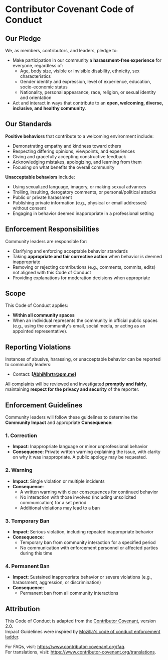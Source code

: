 # Contributor Covenant Code of Conduct

## Our Pledge

We, as members, contributors, and leaders, pledge to:

- Make participation in our community a **harassment-free experience** for everyone, regardless of:
    - Age, body size, visible or invisible disability, ethnicity, sex characteristics
    - Gender identity and expression, level of experience, education, socio-economic status
    - Nationality, personal appearance, race, religion, or sexual identity and orientation
- Act and interact in ways that contribute to an **open, welcoming, diverse, inclusive, and healthy community**.

## Our Standards

**Positive behaviors** that contribute to a welcoming environment include:

- Demonstrating empathy and kindness toward others
- Respecting differing opinions, viewpoints, and experiences
- Giving and gracefully accepting constructive feedback
- Acknowledging mistakes, apologizing, and learning from them
- Focusing on what benefits the overall community

**Unacceptable behaviors** include:

- Using sexualized language, imagery, or making sexual advances
- Trolling, insulting, derogatory comments, or personal/political attacks
- Public or private harassment
- Publishing private information (e.g., physical or email addresses) without consent
- Engaging in behavior deemed inappropriate in a professional setting

## Enforcement Responsibilities

Community leaders are responsible for:

- Clarifying and enforcing acceptable behavior standards
- Taking **appropriate and fair corrective action** when behavior is deemed inappropriate
- Removing or rejecting contributions (e.g., comments, commits, edits) not aligned with this Code of Conduct
- Providing explanations for moderation decisions when appropriate

## Scope

This Code of Conduct applies:

- **Within all community spaces**
- When an individual represents the community in official public spaces (e.g., using the community's email, social
  media, or acting as an appointed representative).

## Reporting Violations

Instances of abusive, harassing, or unacceptable behavior can be reported to community leaders:

- Contact: **[AbhiMhrtr@pm.me]**

All complaints will be reviewed and investigated **promptly and fairly**, maintaining **respect for the privacy and
security** of the reporter.

## Enforcement Guidelines

Community leaders will follow these guidelines to determine the **Community Impact** and appropriate **Consequence**:

### 1. Correction

- **Impact**: Inappropriate language or minor unprofessional behavior
- **Consequence**: Private written warning explaining the issue, with clarity on why it was inappropriate. A public
  apology may be requested.

### 2. Warning

- **Impact**: Single violation or multiple incidents
- **Consequence**:
    - A written warning with clear consequences for continued behavior
    - No interaction with those involved (including unsolicited communication) for a set period
    - Additional violations may lead to a ban

### 3. Temporary Ban

- **Impact**: Serious violation, including repeated inappropriate behavior
- **Consequence**:
    - Temporary ban from community interaction for a specified period
    - No communication with enforcement personnel or affected parties during this time

### 4. Permanent Ban

- **Impact**: Sustained inappropriate behavior or severe violations (e.g., harassment, aggression, or discrimination)
- **Consequence**:
    - Permanent ban from all community interactions

## Attribution

This Code of Conduct is adapted from the [Contributor Covenant](https://www.contributor-covenant.org), version 2.0.  
Impact Guidelines were inspired by [Mozilla's code of conduct enforcement ladder](https://github.com/mozilla/diversity).

For FAQs, visit: https://www.contributor-covenant.org/faq.  
For translations, visit: https://www.contributor-covenant.org/translations.

